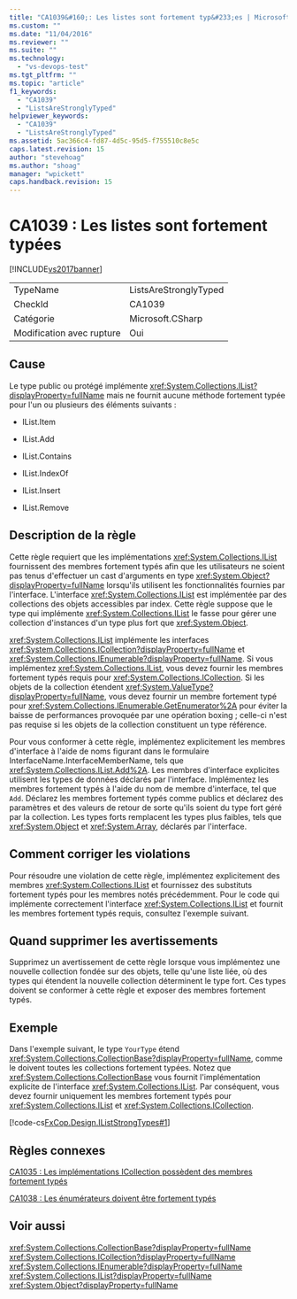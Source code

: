 ```yaml
---
title: "CA1039&#160;: Les listes sont fortement typ&#233;es | Microsoft Docs"
ms.custom: ""
ms.date: "11/04/2016"
ms.reviewer: ""
ms.suite: ""
ms.technology: 
  - "vs-devops-test"
ms.tgt_pltfrm: ""
ms.topic: "article"
f1_keywords: 
  - "CA1039"
  - "ListsAreStronglyTyped"
helpviewer_keywords: 
  - "CA1039"
  - "ListsAreStronglyTyped"
ms.assetid: 5ac366c4-fd87-4d5c-95d5-f755510c8e5c
caps.latest.revision: 15
author: "stevehoag"
ms.author: "shoag"
manager: "wpickett"
caps.handback.revision: 15
---
```

# CA1039&#160;: Les listes sont fortement typ&#233;es
[!INCLUDE[vs2017banner](../code-quality/includes/vs2017banner.md)]

|||  
|-|-|  
|TypeName|ListsAreStronglyTyped|  
|CheckId|CA1039|  
|Catégorie|Microsoft.CSharp|  
|Modification avec rupture|Oui|  
  
## Cause  
 Le type public ou protégé implémente <xref:System.Collections.IList?displayProperty=fullName> mais ne fournit aucune méthode fortement typée pour l'un ou plusieurs des éléments suivants :  
  
-   IList.Item  
  
-   IList.Add  
  
-   IList.Contains  
  
-   IList.IndexOf  
  
-   IList.Insert  
  
-   IList.Remove  
  
## Description de la règle  
 Cette règle requiert que les implémentations <xref:System.Collections.IList> fournissent des membres fortement typés afin que les utilisateurs ne soient pas tenus d'effectuer un cast d'arguments en type <xref:System.Object?displayProperty=fullName> lorsqu'ils utilisent les fonctionnalités fournies par l'interface.  L'interface <xref:System.Collections.IList> est implémentée par des collections des objets accessibles par index.  Cette règle suppose que le type qui implémente <xref:System.Collections.IList> le fasse pour gérer une collection d'instances d'un type plus fort que <xref:System.Object>.  
  
 <xref:System.Collections.IList> implémente les interfaces <xref:System.Collections.ICollection?displayProperty=fullName> et <xref:System.Collections.IEnumerable?displayProperty=fullName>.  Si vous implémentez <xref:System.Collections.IList>, vous devez fournir les membres fortement typés requis pour <xref:System.Collections.ICollection>.  Si les objets de la collection étendent <xref:System.ValueType?displayProperty=fullName>, vous devez fournir un membre fortement typé pour <xref:System.Collections.IEnumerable.GetEnumerator%2A> pour éviter la baisse de performances provoquée par une opération boxing ; celle\-ci n'est pas requise si les objets de la collection constituent un type référence.  
  
 Pour vous conformer à cette règle, implémentez explicitement les membres d'interface à l'aide de noms figurant dans le formulaire InterfaceName.InterfaceMemberName, tels que <xref:System.Collections.IList.Add%2A>.  Les membres d'interface explicites utilisent les types de données déclarés par l'interface.  Implémentez les membres fortement typés à l'aide du nom de membre d'interface, tel que `Add`.  Déclarez les membres fortement typés comme publics et déclarez des paramètres et des valeurs de retour de sorte qu'ils soient du type fort géré par la collection.  Les types forts remplacent les types plus faibles, tels que <xref:System.Object> et <xref:System.Array>, déclarés par l'interface.  
  
## Comment corriger les violations  
 Pour résoudre une violation de cette règle, implémentez explicitement des membres <xref:System.Collections.IList> et fournissez des substituts fortement typés pour les membres notés précédemment.  Pour le code qui implémente correctement l'interface <xref:System.Collections.IList> et fournit les membres fortement typés requis, consultez l'exemple suivant.  
  
## Quand supprimer les avertissements  
 Supprimez un avertissement de cette règle lorsque vous implémentez une nouvelle collection fondée sur des objets, telle qu'une liste liée, où des types qui étendent la nouvelle collection déterminent le type fort.  Ces types doivent se conformer à cette règle et exposer des membres fortement typés.  
  
## Exemple  
 Dans l'exemple suivant, le type `YourType` étend <xref:System.Collections.CollectionBase?displayProperty=fullName>, comme le doivent toutes les collections fortement typées.  Notez que <xref:System.Collections.CollectionBase> vous fournit l'implémentation explicite de l'interface <xref:System.Collections.IList>.  Par conséquent, vous devez fournir uniquement les membres fortement typés pour <xref:System.Collections.IList> et <xref:System.Collections.ICollection>.  
  
 [!code-cs[FxCop.Design.IListStrongTypes#1](../code-quality/codesnippet/CSharp/ca1039-lists-are-strongly-typed_1.cs)]  
  
## Règles connexes  
 [CA1035 : Les implémentations ICollection possèdent des membres fortement typés](../code-quality/ca1035-icollection-implementations-have-strongly-typed-members.md)  
  
 [CA1038 : Les énumérateurs doivent être fortement typés](../code-quality/ca1038-enumerators-should-be-strongly-typed.md)  
  
## Voir aussi  
 <xref:System.Collections.CollectionBase?displayProperty=fullName>   
 <xref:System.Collections.ICollection?displayProperty=fullName>   
 <xref:System.Collections.IEnumerable?displayProperty=fullName>   
 <xref:System.Collections.IList?displayProperty=fullName>   
 <xref:System.Object?displayProperty=fullName>